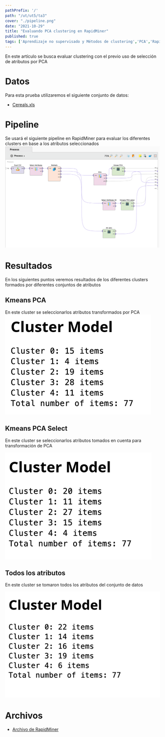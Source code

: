 ```yaml
---
pathPrefix: '/'
path: "/ut/ut5/ta3"
cover: "./pipeline.png"
date: "2021-10-29"
title: "Evaluando PCA clustering en RapidMiner"
published: true
tags: ['Aprendizaje no supervisado y Métodos de clustering','PCA','RapidMiner','K-means','Selección de Atributos']
---
```


En este artículo se busca evaluar clustering con el previo uso de selección de atributos por PCA

# Datos

Para esta prueba utilizaremos el siguiente conjunto de datos:
- [Cereals.xls](https://github.com/JuanFKurucz/ia-portfolio/blob/main/content/posts/ut/ut5/ta/ta3/Cereals.xls?raw=true)

# Pipeline

Se usará el siguiente pipeline en RapidMiner para evaluar los diferentes clusters en base a los atributos seleccionados
![pipeline](https://github.com/JuanFKurucz/ia-portfolio/blob/main/content/posts/ut/ut5/ta/ta3/pipeline.png?raw=true)


# Resultados

En los siguientes puntos veremos resultados de los diferentes clusters formados por diferentes conjuntos de atributos

## Kmeans PCA

En este cluster se seleccionarlos atributos transformados por PCA
![pca](https://github.com/JuanFKurucz/ia-portfolio/blob/main/content/posts/ut/ut5/ta/ta3/pca.png?raw=true)

## Kmeans PCA Select

En este cluster se seleccionarlos atributos tomados en cuenta para transformación de PCA

![agglomerative](https://github.com/JuanFKurucz/ia-portfolio/blob/main/content/posts/ut/ut5/ta/ta3/pca_select.png?raw=true)

## Todos los atributos

En este cluster se tomaron todos los atributos del conjunto de datos

![topdown](https://github.com/JuanFKurucz/ia-portfolio/blob/main/content/posts/ut/ut5/ta/ta3/all.png?raw=true)

# Archivos

- [Archivo de RapidMiner](https://github.com/JuanFKurucz/ia-portfolio/blob/main/content/posts/ut/ut5/ta/ta3/ta3.rmp?raw=true)